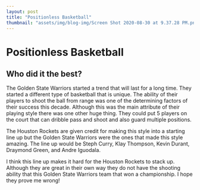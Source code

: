 ```yaml
---
layout: post
title: "Positionless Basketball"
thumbnail: "assets/img/blog-img/Screen Shot 2020-08-30 at 9.37.28 PM.png"
---
```


# Positionless Basketball 

## Who did it the best?

The Golden State Warriors started a trend that will last for a long time.  They started a different type of basketball that is unique.  The ability of their players to shoot the ball from range was one of the determining factors of their success this decade. 
Although this was the main attribute of their playing style there was one other huge thing.  They could put 5 players on the court that can dribble pass and shoot and also guard multiple positions. 

The Houston Rockets are given credit for making this style into a starting line up but the Golden State Warriors were the ones that made this style amazing.  The line up would be Steph Curry, Klay Thompson, Kevin Durant, Draymond Green, and Andre Iguodala.

I think this line up makes it hard for the Houston Rockets to stack up.  Although they are great in their own way they do not have the shooting ability that this Golden State Warriors team that won a championship.  I hope they prove me wrong!

